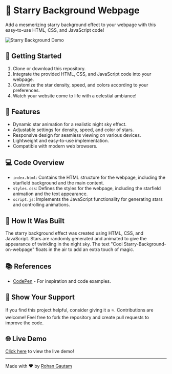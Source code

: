 # 🌟 Starry Background Webpage

Add a mesmerizing starry background effect to your webpage with this easy-to-use HTML, CSS, and JavaScript code!

![Starry Background Demo](https://mir-s3-cdn-cf.behance.net/project_modules/disp/ace4ba107608503.5faaed457d1ce.gif)

## 🚀 Getting Started 

1. Clone or download this repository.
2. Integrate the provided HTML, CSS, and JavaScript code into your webpage.
3. Customize the star density, speed, and colors according to your preferences.
4. Watch your website come to life with a celestial ambiance!

## 🌌 Features

- Dynamic star animation for a realistic night sky effect.
- Adjustable settings for density, speed, and color of stars.
- Responsive design for seamless viewing on various devices.
- Lightweight and easy-to-use implementation.
- Compatible with modern web browsers.

## 💻 Code Overview

- `index.html`: Contains the HTML structure for the webpage, including the starfield background and the main content.
- `styles.css`: Defines the styles for the webpage, including the starfield animation and the text appearance.
- `script.js`: Implements the JavaScript functionality for generating stars and controlling animations.

## 🎨 How It Was Built

The starry background effect was created using HTML, CSS, and JavaScript. Stars are randomly generated and animated to give the appearance of twinkling in the night sky. The text "Cool Starry-Background-on-webpage" floats in the air to add an extra touch of magic.

## 📚 References

- [CodePen](https://codepen.io/) - For inspiration and code examples.

## 🌟 Show Your Support

If you find this project helpful, consider giving it a ⭐️. Contributions are welcome! Feel free to fork the repository and create pull requests to improve the code.

## 🌐 Live Demo

[Click here](https://your-website-url.com) to view the live demo!

---

Made with ❤️ by [Rohan Gautam](https://github.com/Rohan-Gautam)
